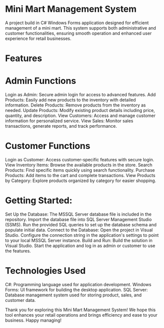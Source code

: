 # Mini Mart Management System
A project build in C# Windows Forms application designed for efficient management of a mini mart. This system supports both administrative and customer functionalities, ensuring smooth operation and enhanced user experience for retail businesses.

# Features
# Admin Functions
Login as Admin: Secure admin login for access to advanced features.
Add Products: Easily add new products to the inventory with detailed information.
Delete Products: Remove products from the inventory as needed.
Update Products: Modify existing product details including price, quantity, and description.
View Customers: Access and manage customer information for personalized service.
View Sales: Monitor sales transactions, generate reports, and track performance.
# Customer Functions
Login as Customer: Access customer-specific features with secure login.
View Inventory Items: Browse the available products in the store.
Search Products: Find specific items quickly using search functionality.
Purchase Products: Add items to the cart and complete transactions.
View Products by Category: Explore products organized by category for easier shopping.
# Getting Started:
Set Up the Database:
The MSSQL Server database file is included in the repository.
Import the database file into SQL Server Management Studio (SSMS).
Run the provided SQL queries to set up the database schema and populate initial data.
Connect to the Database:
Open the project in Visual Studio.
Configure the connection string in the application's settings to point to your local MSSQL Server instance.
Build and Run:
Build the solution in Visual Studio.
Start the application and log in as admin or customer to use the features.
# Technologies Used
C#: Programming language used for application development.
Windows Forms: UI framework for building the desktop application.
SQL Server: Database management system used for storing product, sales, and customer data.

Thank you for exploring this Mini Mart Management System! We hope this tool enhances your retail operations and brings efficiency and ease to your business. Happy managing!

